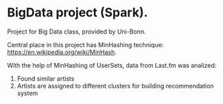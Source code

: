 # BigData project (Spark).
Project for Big Data class, provided by Uni-Bonn.

Central place in this project has MinHashing technique: https://en.wikipedia.org/wiki/MinHash.

With the help of MinHashing of UserSets, data from Last.fm was analized: 
1. Found similar artists
2. Artists are assigned to different clusters for building recommendation system
